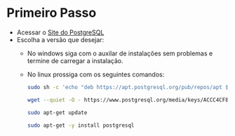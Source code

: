 # Primeiro Passo

- Acessar o [Site do PostgreSQL](https://www.postgresql.org/download/)
- Escolha a versão que desejar:
  - No windows siga com o auxilar de instalações sem problemas e termine de carregar a instalação.
  - No linux prossiga com os seguintes comandos:
 
    ```sh
    sudo sh -c 'echo "deb https://apt.postgresql.org/pub/repos/apt $(lsb_release -cs)-pgdg main" > /etc/apt/sources.list.d/pgdg.list'

    wget --quiet -O - https://www.postgresql.org/media/keys/ACCC4CF8.asc | sudo apt-key add -

    sudo apt-get update

    sudo apt-get -y install postgresql
    ```